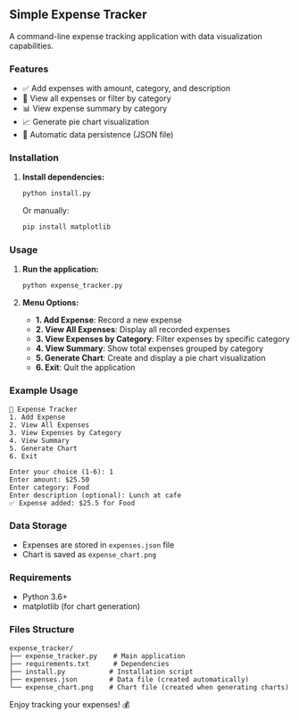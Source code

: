 ## Simple Expense Tracker

A command-line expense tracking application with data visualization capabilities.

### Features
- ✅ Add expenses with amount, category, and description
- 📝 View all expenses or filter by category
- 📊 View expense summary by category
- 📈 Generate pie chart visualization
- 💾 Automatic data persistence (JSON file)

### Installation

1. **Install dependencies:**
   ```bash
   python install.py
   ```
   Or manually:
   ```bash
   pip install matplotlib
   ```

### Usage

1. **Run the application:**
   ```bash
   python expense_tracker.py
   ```

2. **Menu Options:**
   - **1. Add Expense**: Record a new expense
   - **2. View All Expenses**: Display all recorded expenses
   - **3. View Expenses by Category**: Filter expenses by specific category
   - **4. View Summary**: Show total expenses grouped by category
   - **5. Generate Chart**: Create and display a pie chart visualization
   - **6. Exit**: Quit the application

### Example Usage

```
💸 Expense Tracker
1. Add Expense
2. View All Expenses
3. View Expenses by Category
4. View Summary
5. Generate Chart
6. Exit

Enter your choice (1-6): 1
Enter amount: $25.50
Enter category: Food
Enter description (optional): Lunch at cafe
✅ Expense added: $25.5 for Food
```

### Data Storage

- Expenses are stored in `expenses.json` file
- Chart is saved as `expense_chart.png`

### Requirements

- Python 3.6+
- matplotlib (for chart generation)

### Files Structure

```
expense_tracker/
├── expense_tracker.py    # Main application
├── requirements.txt      # Dependencies
├── install.py           # Installation script
├── expenses.json        # Data file (created automatically)
└── expense_chart.png    # Chart file (created when generating charts)
```

Enjoy tracking your expenses! 💰